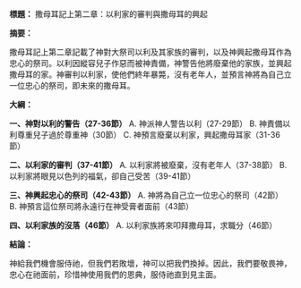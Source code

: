 **標題：** 撒母耳記上第二章：以利家的審判與撒母耳的興起

**摘要：**

撒母耳記上第二章記載了神對大祭司以利及其家族的審判，以及神興起撒母耳作為忠心的祭司。以利因縱容兒子作惡而被神責備，神警告他將廢棄他的家族，並興起撒母耳的家。神審判以利家，使他們終年暴斃，沒有老年人，並預言神將為自己立一位忠心的祭司，即未來的撒母耳。

**大綱：**

**一、神對以利的警告（27-36節）**
    A. 神派神人警告以利（27-29節）
    B. 神責備以利尊重兒子過於尊重神（30節）
    C. 神預言廢棄以利家，興起撒母耳家（31-36節）

**二、以利家的審判（37-41節）**
    A. 以利家將被廢棄，沒有老年人（37-38節）
    B. 以利家將眼見以色列的福氣，卻自己受苦（39-41節）

**三、神興起忠心的祭司（42-43節）**
    A. 神將為自己立一位忠心的祭司（42節）
    B. 神預言這位祭司將永遠行在神受膏者面前（43節）

**四、以利家族的沒落（46節）**
    A. 以利家族將來叩拜撒母耳，求職分（46節）

**結論：**

神給我們機會服侍祂，但我們若敗壞，神可以把我們換掉。因此，我們要敬畏神，忠心在祂面前，珍惜神使用我們的恩典，服侍祂直到見主面。